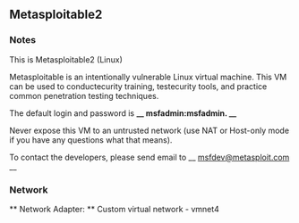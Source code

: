 ## Metasploitable2 ##

### Notes ###

This is Metasploitable2 (Linux)

Metasploitable is an intentionally vulnerable Linux virtual machine. 
This VM can be used to conductecurity training, testecurity tools, and practice common penetration testing techniques. 

The default login and password is **__  msfadmin:msfadmin. __** 

Never expose this VM to an untrusted network (use NAT or Host-only mode if you have any questions what that means). 

To contact the developers, please send email to __ msfdev@metasploit.com __


### Network ###

** Network Adapter: ** Custom virtual network - vmnet4



